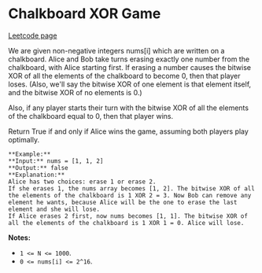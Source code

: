 # Chalkboard XOR Game
[Leetcode page](https://leetcode.com/problems/chalkboard-xor-game/description)

We are given non-negative integers nums[i] which are written on a chalkboard.
Alice and Bob take turns erasing exactly one number from the chalkboard, with
Alice starting first.  If erasing a number causes the bitwise XOR of all the
elements of the chalkboard to become 0, then that player loses.  (Also, we'll
say the bitwise XOR of one element is that element itself, and the bitwise XOR
of no elements is 0.)

Also, if any player starts their turn with the bitwise XOR of all the elements
of the chalkboard equal to 0, then that player wins.

Return True if and only if Alice wins the game, assuming both players play
optimally.

    
    
    **Example:**
    **Input:** nums = [1, 1, 2]
    **Output:** false
    **Explanation:** 
    Alice has two choices: erase 1 or erase 2. 
    If she erases 1, the nums array becomes [1, 2]. The bitwise XOR of all the elements of the chalkboard is 1 XOR 2 = 3. Now Bob can remove any element he wants, because Alice will be the one to erase the last element and she will lose. 
    If Alice erases 2 first, now nums becomes [1, 1]. The bitwise XOR of all the elements of the chalkboard is 1 XOR 1 = 0. Alice will lose.
    
    

**Notes:**

  * `1 <= N <= 1000`. 
  * `0 <= nums[i] <= 2^16`.



